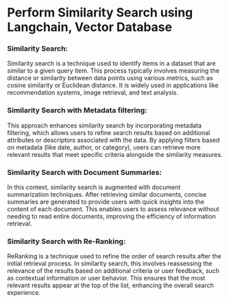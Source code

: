 # Perform Similarity Search using Langchain, Vector Database
### Similarity Search:
Similarity search is a technique used to identify items in a dataset that are similar to a given query item. This process typically involves measuring the distance or similarity between data points using various metrics, such as cosine similarity or Euclidean distance. It is widely used in applications like recommendation systems, image retrieval, and text analysis.

### Similarity Search with Metadata filtering:
This approach enhances similarity search by incorporating metadata filtering, which allows users to refine search results based on additional attributes or descriptors associated with the data. By applying filters based on metadata (like date, author, or category), users can retrieve more relevant results that meet specific criteria alongside the similarity measures.

### Similarity Search with Document Summaries:
In this context, similarity search is augmented with document summarization techniques. After retrieving similar documents, concise summaries are generated to provide users with quick insights into the content of each document. This enables users to assess relevance without needing to read entire documents, improving the efficiency of information retrieval.

### Similarity Search with Re-Ranking:
ReRanking is a technique used to refine the order of search results after the initial retrieval process. In similarity search, this involves reassessing the relevance of the results based on additional criteria or user feedback, such as contextual information or user behavior. This ensures that the most relevant results appear at the top of the list, enhancing the overall search experience.


